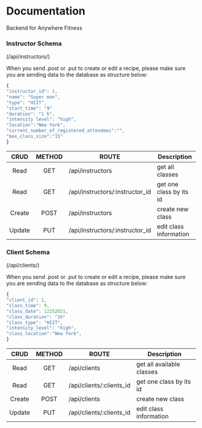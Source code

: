 # Documentation

Backend for Anywhere Fitness <br/>

### Instructor Schema

(/api/instructors/)<br/>

When you send .post or .put to create or edit a recipe, please make sure you are sending data to the database as structure below:

```js
{
"instructor_id": 1,
"name": "Super man",
"type": "HIIT",
"start_time": "9"
"duration": "1 h",
"intensity level": "high",
"location":"New York",
"current_number_of_registered_attendees":"",
"max_class_size":"15"
}

```

|  CRUD  | METHOD | ROUTE                           | Description             |
| :----: | :----: | ------------------------------- | ----------------------- |
|  Read  |  GET   | /api/instructors                | get all classes         |
|  Read  |  GET   | /api/instructors/:instructor_id | get one class by its id |
| Create |  POST  | /api/instructors                | create new class        |
| Update |  PUT   | /api/instructors/:instructor_id | edit class information  |

### Client Schema

(/api/clients/)<br/>

When you send .post or .put to create or edit a recipe, please make sure you are sending data to the database as structure below:

```js
{
"client_id": 1,
"class_time": 9,
"class_date": 12252021,
"class_duration": "1h"
"class_type": "HIIT",
"intensity_level": "high",
"class_location":"New York",
}
```

|  CRUD  | METHOD | ROUTE                    | Description               |
| :----: | :----: | ------------------------ | ------------------------- |
|  Read  |  GET   | /api/clients             | get all available classes |
|  Read  |  GET   | /api/clients/:clients_id | get one class by its id   |
| Create |  POST  | /api/clients             | create new class          |
| Update |  PUT   | /api/clients/:clients_id | edit class information    |
